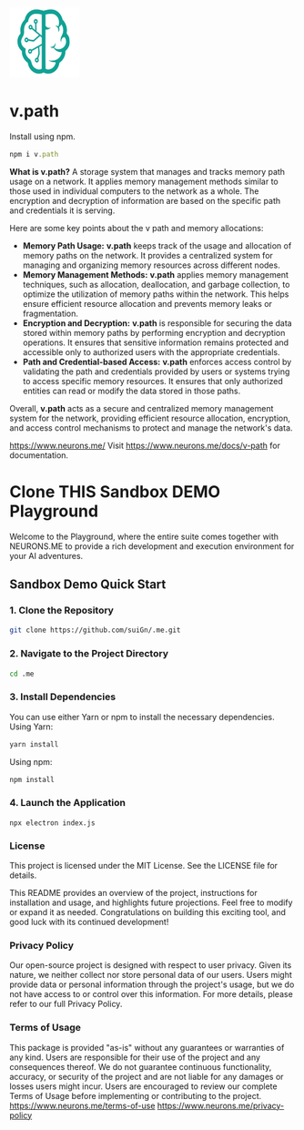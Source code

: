 <img src="./_._.svg" alt="SVG Image" width="123" height="123" style="width123px; height:123px;">

# v.path
Install using npm.

```js
npm i v.path
```
**What is v.path?** 
A storage system that manages and tracks memory path usage on a network. It applies memory management methods similar to those used in individual computers to the network as a whole.
The encryption and decryption of information are based on the specific path and credentials it is serving.

Here are some key points about the v path and memory allocations:

- **Memory Path Usage:** **v.path** keeps track of the usage and allocation of memory paths on the network. It provides a centralized system for managing and organizing memory resources across different nodes.
- **Memory Management Methods:** **v.path** applies memory management techniques, such as allocation, deallocation, and garbage collection, to optimize the utilization of memory paths within the network. This helps ensure efficient resource allocation and prevents memory leaks or fragmentation.
- **Encryption and Decryption:** **v.path** is responsible for securing the data stored within memory paths by performing encryption and decryption operations. It ensures that sensitive information remains protected and accessible only to authorized users with the appropriate credentials.
- **Path and Credential-based Access:** **v.path** enforces access control by validating the path and credentials provided by users or systems trying to access specific memory resources. It ensures that only authorized entities can read or modify the data stored in those paths.

Overall, **v.path** acts as a secure and centralized memory management system for the network, providing efficient resource allocation, encryption, and access control mechanisms to protect and manage the network's data.

https://www.neurons.me/
Visit https://www.neurons.me/docs/v-path for documentation.

# Clone THIS Sandbox DEMO Playground
Welcome to the Playground, where the entire suite comes together with NEURONS.ME to provide a rich development and execution environment for your AI adventures.
## Sandbox Demo Quick Start
### 1. Clone the Repository

```bash
git clone https://github.com/suiGn/.me.git
```
### 2. Navigate to the Project Directory
```bash
cd .me
```
### 3. Install Dependencies
You can use either Yarn or npm to install the necessary dependencies.
Using Yarn:
```bash
yarn install 
```
Using npm:
```bash
npm install
```
### 4. Launch the Application
```
npx electron index.js
```
### License
This project is licensed under the MIT License. See the LICENSE file for details.

This README provides an overview of the project, instructions for installation and usage, and highlights future projections. Feel free to modify or expand it as needed. Congratulations on building this exciting tool, and good luck with its continued development!
### Privacy Policy
Our open-source project is designed with respect to user privacy. Given its nature, we neither collect nor store personal data of our users. Users might provide data or personal information through the project's usage, but we do not have access to or control over this information. For more details, please refer to our full Privacy Policy.
### Terms of Usage
This package is provided "as-is" without any guarantees or warranties of any kind. Users are responsible for their use of the project and any consequences thereof. We do not guarantee continuous functionality, accuracy, or security of the project and are not liable for any damages or losses users might incur. Users are encouraged to review our complete Terms of Usage before implementing or contributing to the project.
https://www.neurons.me/terms-of-use
https://www.neurons.me/privacy-policy